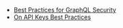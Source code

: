 - [Best Practices for GraphQL Security](https://crashtest-security.com/graphql-security-vulnerabilities/)
- [On API Keys Best Practices](https://blog.mergify.com/api-keys-best-practice/)